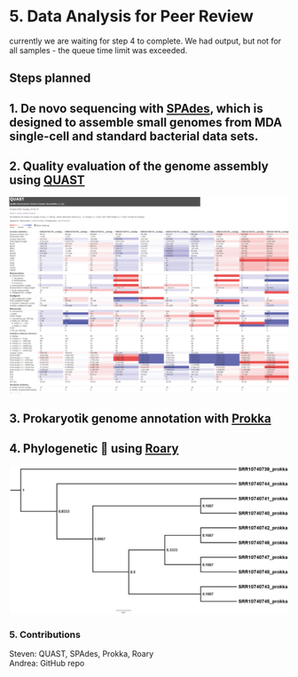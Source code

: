 
# 5. Data Analysis for Peer Review
currently we are waiting for step 4 to complete. We had output, but not for all samples - the queue time limit was exceeded.
</br>
## Steps planned
## 1. De novo sequencing with [SPAdes](https://github.com/ablab/spades#sec1.2), which is designed to assemble small genomes from MDA single-cell and standard bacterial data sets. </br>
## 2. Quality evaluation of the genome assembly using [QUAST](http://quast.sourceforge.net/quast.html) </br>
<img src="https://github.com/AUBioInformatics22/Salmonella-Project/blob/main/5%20-%20Data%20Analysis%20for%20Peer%20Review/Images/quast_report.png" width="1200" /> </br>
## 3. Prokaryotik genome annotation with [Prokka](https://github.com/tseemann/prokka) </br>
## 4. Phylogenetic 🌲 using [Roary](https://sanger-pathogens.github.io/Roary/) </br>
<img src="https://github.com/AUBioInformatics22/Salmonella-Project/blob/main/5%20-%20Data%20Analysis%20for%20Peer%20Review/Images/roary.png" />  </br>
### 5. Contributions
Steven: QUAST, SPAdes, Prokka, Roary </br>
Andrea: GitHub repo
